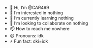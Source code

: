 - 👋 Hi, I’m @CAR499
- 👀 I’m interested in nothing
- 🌱 I’m currently learning nothing
- 💞️ I’m looking to collaborate on nothing
- 📫 How to reach me nowhere
- 😄 Pronouns: idk
- ⚡ Fun fact: dki=idk

<!---
CAR499/CAR499 is a ✨ special ✨ repository because its `README.md` (this file) appears on your GitHub profile.
You can click the Preview link to take a look at your changes.
--->
